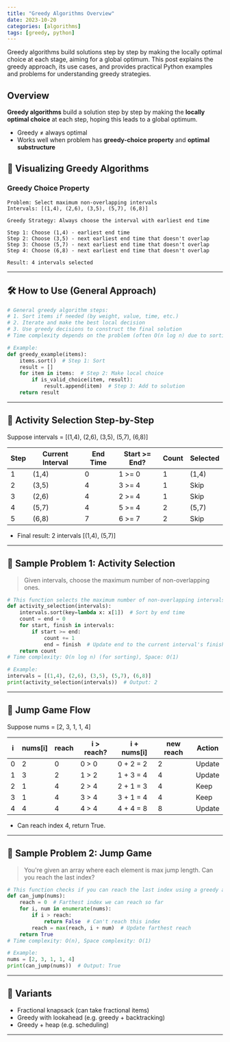```yaml
---
title: "Greedy Algorithms Overview"
date: 2023-10-20
categories: [algorithms]
tags: [greedy, python]
---
```


Greedy algorithms build solutions step by step by making the locally optimal choice at each stage, aiming for a global optimum. This post explains the greedy approach, its use cases, and provides practical Python examples and problems for understanding greedy strategies.

## Overview

**Greedy algorithms** build a solution step by step by making the **locally optimal choice** at each step, hoping this leads to a global optimum.

- Greedy ≠ always optimal
- Works well when problem has **greedy-choice property** and **optimal substructure**

## 🧩 Visualizing Greedy Algorithms

### Greedy Choice Property

```
Problem: Select maximum non-overlapping intervals
Intervals: [(1,4), (2,6), (3,5), (5,7), (6,8)]

Greedy Strategy: Always choose the interval with earliest end time

Step 1: Choose (1,4) - earliest end time
Step 2: Choose (3,5) - next earliest end time that doesn't overlap
Step 3: Choose (5,7) - next earliest end time that doesn't overlap
Step 4: Choose (6,8) - next earliest end time that doesn't overlap

Result: 4 intervals selected
```

---

## 🛠️ How to Use (General Approach)

```python
# General greedy algorithm steps:
# 1. Sort items if needed (by weight, value, time, etc.)
# 2. Iterate and make the best local decision
# 3. Use greedy decisions to construct the final solution
# Time complexity depends on the problem (often O(n log n) due to sorting)

# Example:
def greedy_example(items):
    items.sort()  # Step 1: Sort
    result = []
    for item in items:  # Step 2: Make local choice
        if is_valid_choice(item, result):
            result.append(item)  # Step 3: Add to solution
    return result
```

---

## 🧩 Activity Selection Step-by-Step

Suppose intervals = [(1,4), (2,6), (3,5), (5,7), (6,8)]

| Step | Current Interval | End Time | Start >= End? | Count | Selected |
|------|------------------|----------|---------------|-------|----------|
| 1    | (1,4)           | 0        | 1 >= 0        | 1     | (1,4)    |
| 2    | (3,5)           | 4        | 3 >= 4        | 1     | Skip     |
| 3    | (2,6)           | 4        | 2 >= 4        | 1     | Skip     |
| 4    | (5,7)           | 4        | 5 >= 4        | 2     | (5,7)    |
| 5    | (6,8)           | 7        | 6 >= 7        | 2     | Skip     |

- Final result: 2 intervals [(1,4), (5,7)]

---

## 📘 Sample Problem 1: Activity Selection

> Given intervals, choose the maximum number of non-overlapping ones.

```python
# This function selects the maximum number of non-overlapping intervals.
def activity_selection(intervals):
    intervals.sort(key=lambda x: x[1])  # Sort by end time
    count = end = 0
    for start, finish in intervals:
        if start >= end:
            count += 1
            end = finish  # Update end to the current interval's finish
    return count
# Time complexity: O(n log n) (for sorting), Space: O(1)

# Example:
intervals = [(1,4), (2,6), (3,5), (5,7), (6,8)]
print(activity_selection(intervals))  # Output: 2
```

---

## 🧩 Jump Game Flow

Suppose nums = [2, 3, 1, 1, 4]

| i | nums[i] | reach | i > reach? | i + nums[i] | new reach | Action |
|---|---------|-------|------------|-------------|-----------|--------|
| 0 | 2       | 0     | 0 > 0      | 0 + 2 = 2   | 2         | Update |
| 1 | 3       | 2     | 1 > 2      | 1 + 3 = 4   | 4         | Update |
| 2 | 1       | 4     | 2 > 4      | 2 + 1 = 3   | 4         | Keep   |
| 3 | 1       | 4     | 3 > 4      | 3 + 1 = 4   | 4         | Keep   |
| 4 | 4       | 4     | 4 > 4      | 4 + 4 = 8   | 8         | Update |

- Can reach index 4, return True.

---

## 📘 Sample Problem 2: Jump Game

> You're given an array where each element is max jump length. Can you reach the last index?

```python
# This function checks if you can reach the last index using a greedy approach.
def can_jump(nums):
    reach = 0  # Farthest index we can reach so far
    for i, num in enumerate(nums):
        if i > reach:
            return False  # Can't reach this index
        reach = max(reach, i + num)  # Update farthest reach
    return True
# Time complexity: O(n), Space complexity: O(1)

# Example:
nums = [2, 3, 1, 1, 4]
print(can_jump(nums))  # Output: True
```

---

## 🔁 Variants

- Fractional knapsack (can take fractional items)
- Greedy with lookahead (e.g. greedy + backtracking)
- Greedy + heap (e.g. scheduling)

---

